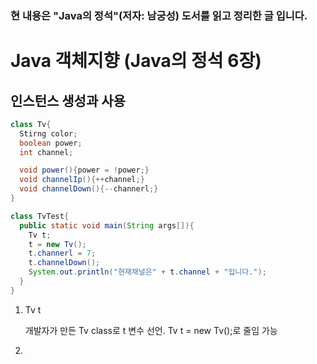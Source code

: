 ### 현 내용은 "Java의 정석"(저자: 남궁성) 도서를 읽고 정리한 글 입니다.
# Java 객체지향 (Java의 정석 6장)
## 인스턴스 생성과 사용
```java
class Tv{
  Stirng color;
  boolean power;
  int channel;

  void power(){power = !power;}
  void channelIp(){++channel;}
  void channelDown(){--channerl;}
}

class TvTest{
  public static void main(String args[]){
    Tv t;
    t = new Tv();
    t.channerl = 7;
    t.channelDown();
    System.out.println("현재채널은" + t.channel + "입니다.");
  }
}
```
1. Tv t 

    개발자가 만든 Tv class로 t 변수 선언. Tv t = new Tv();로 줄임 가능
2. 
